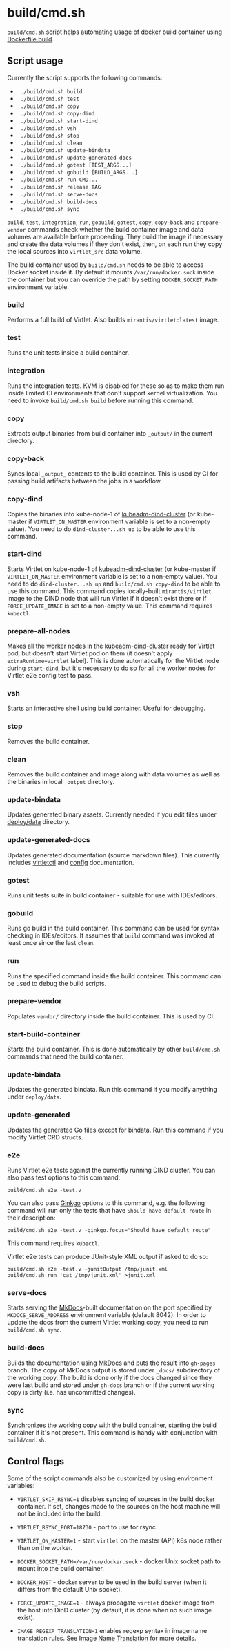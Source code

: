 # build/cmd.sh

`build/cmd.sh` script helps automating usage of docker build
container using [Dockerfile.build](https://github.com/Mirantis/virtlet/blob/master/images/Dockerfile.build).

## Script usage

Currently the script supports the following commands:

 * ` ./build/cmd.sh build`
 * ` ./build/cmd.sh test`
 * ` ./build/cmd.sh copy`
 * ` ./build/cmd.sh copy-dind`
 * ` ./build/cmd.sh start-dind`
 * ` ./build/cmd.sh vsh`
 * ` ./build/cmd.sh stop`
 * ` ./build/cmd.sh clean`
 * ` ./build/cmd.sh update-bindata`
 * ` ./build/cmd.sh update-generated-docs`
 * ` ./build/cmd.sh gotest [TEST_ARGS...]`
 * ` ./build/cmd.sh gobuild [BUILD_ARGS...]`
 * ` ./build/cmd.sh run CMD...`
 * ` ./build/cmd.sh release TAG`
 * ` ./build/cmd.sh serve-docs`
 * ` ./build/cmd.sh build-docs`
 * ` ./build/cmd.sh sync`

`build`, `test`, `integration`, `run`, `gobuild`, `gotest`, `copy`,
`copy-back` and `prepare-vendor` commands check whether the build
container image and data volumes are available before proceeding. They
build the image if necessary and create the data volumes if they don't
exist, then, on each run they copy the local sources into
`virtlet_src` data volume.

The build container used by `build/cmd.sh` needs to be able to access
Docker socket inside it. By default it mounts `/var/run/docker.sock`
inside the container but you can override the path by setting
`DOCKER_SOCKET_PATH` environment variable.

### build

Performs a full build of Virtlet. Also builds
`mirantis/virtlet:latest` image.

### test

Runs the unit tests inside a build container.

### integration

Runs the integration tests. KVM is disabled for these so as to make them run
inside limited CI environments that don't support kernel virtualization.
You need to invoke `build/cmd.sh build` before running this command.

### copy

Extracts output binaries from build container into `_output/` in the
current directory.

### copy-back

Syncs local `_output_` contents to the build container. This is used
by CI for passing build artifacts between the jobs in a workflow.

### copy-dind

Copies the binaries into kube-node-1 of [kubeadm-dind-cluster](https://github.com/kubernetes-sigs/kubeadm-dind-cluster) (or
kube-master if `VIRTLET_ON_MASTER` environment variable is set to a
non-empty value). You need to do `dind-cluster...sh up` to be able to
use this command.

### start-dind

Starts Virtlet on kube-node-1 of [kubeadm-dind-cluster](https://github.com/kubernetes-sigs/kubeadm-dind-cluster) (or
kube-master if `VIRTLET_ON_MASTER` environment variable is set to a
non-empty value). You need to do `dind-cluster...sh up` and
`build/cmd.sh copy-dind` to be able to use this command.
This command copies locally-built `mirantis/virtlet` image to
the DIND node that will run Virtlet if it doesn't exist there
or if `FORCE_UPDATE_IMAGE` is set to a non-empty value.
This command requires `kubectl`.

### prepare-all-nodes

Makes all the worker nodes in the [kubeadm-dind-cluster](https://github.com/kubernetes-sigs/kubeadm-dind-cluster) ready for
Virtlet pod, but doesn't start Virtlet pod on them (it doesn't apply
`extraRuntime=virtlet` label). This is done automatically for the
Virtlet node during `start-dind`, but it's necessary to do so for all
the worker nodes for Virtlet e2e config test to pass.

### vsh

Starts an interactive shell using build container. Useful for debugging.

### stop

Removes the build container.

### clean

Removes the build container and image along with data volumes as well as
the binaries in local `_output` directory.

### update-bindata

Updates generated binary assets. Currently needed if you edit files
under
[deploy/data](https://github.com/Mirantis/virtlet/tree/master/deploy/data)
directory.

### update-generated-docs

Updates generated documentation (source markdown files). This
currently includes [virtletctl](../../reference/virtletctl/)
and [config](../../reference/config/) documentation.

### gotest

Runs unit tests suite in build container - suitable for use with IDEs/editors.

### gobuild

Runs go build in the build container. This command can be used for
syntax checking in IDEs/editors. It assumes that `build` command was invoked
at least once since the last `clean`.

### run

Runs the specified command inside the build container. This command can be
used to debug the build scripts.

### prepare-vendor

Populates `vendor/` directory inside the build container. This is used
by CI.

### start-build-container

Starts the build container. This is done automatically by other
`build/cmd.sh` commands that need the build container.

### update-bindata

Updates the generated bindata. Run this command if you modify
anything under `deploy/data`.

### update-generated

Updates the generated Go files except for bindata. Run this command if
you modify Virtlet CRD structs.

### e2e

Runs Virtlet e2e tests against the currently running DIND cluster.
You can also pass test options to this command:
```
build/cmd.sh e2e -test.v
```
You can also pass [Ginkgo](https://onsi.github.io/ginkgo/) options to
this command, e.g. the following command will run only the tests that
have `Should have default route` in their description:
```
build/cmd.sh e2e -test.v -ginkgo.focus="Should have default route"
```
This command requires `kubectl`.

Virtlet e2e tests can produce JUnit-style XML output if asked to do so:
```
build/cmd.sh e2e -test.v -junitOutput /tmp/junit.xml
build/cmd.sh run 'cat /tmp/junit.xml' >junit.xml
```

### serve-docs

Starts serving the [MkDocs](https://www.mkdocs.org/)-built
documentation on the port specified by `MKDOCS_SERVE_ADDRESS`
environment variable (default 8042). In order to update the docs from
the current Virtlet working copy, you need to run `build/cmd.sh sync`.

### build-docs

Builds the documentation using [MkDocs](https://www.mkdocs.org/) and
puts the result into `gh-pages` branch. The copy of MkDocs output is
stored under `_docs/` subdirectory of the working copy. The build is
done only if the docs changed since they were last build and stored
under `gh-docs` branch or if the current working copy is dirty (i.e.
has uncommitted changes).

### sync

Synchronizes the working copy with the build container, starting the
build container if it's not present. This command is handy with
conjunction with `build/cmd.sh`.

## Control flags

Some of the script commands also be customized by using environment variables:

* `VIRTLET_SKIP_RSYNC=1` disables syncing of sources in the build docker container. If set, changes made to the sources
  on the host machine will not be included into the build.

* `VIRTLET_RSYNC_PORT=18730` - port to use for rsync.

* `VIRTLET_ON_MASTER=1` - start `virtlet` on the master (API) k8s node rather than on the worker.

* `DOCKER_SOCKET_PATH=/var/run/docker.sock` - docker Unix socket path to mount into the build container.

* `DOCKER_HOST` - docker server to be used in the build server (when it differs from the default Unix socket).

* `FORCE_UPDATE_IMAGE=1` - always propagate `virtlet` docker image from the host into DinD cluster (by default, it is done
  when no such image exist).

* `IMAGE_REGEXP_TRANSLATION=1` enables regexp syntax in image name translation rules.
  See [Image Name Translation](../../reference/images/#image-name-translation) for more details.
